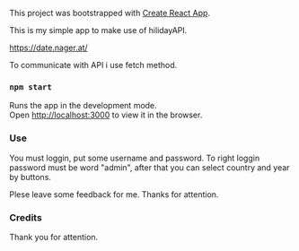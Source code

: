 This project was bootstrapped with [Create React App](https://github.com/facebook/create-react-app).

This is my simple app to make use of hilidayAPI.

https://date.nager.at/

To communicate with API i use fetch method.

### `npm start`

Runs the app in the development mode.<br>
Open [http://localhost:3000](http://localhost:3000) to view it in the browser.

### Use

You must loggin, put some username and password. To right loggin password must be word "admin", after that you can select country and year by buttons.

Plese leave some feedback for me.
Thanks for attention.

### Credits

Thank you for attention.